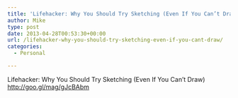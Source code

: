 ```yaml
---
title: 'Lifehacker: Why You Should Try Sketching (Even If You Can’t Draw)'
author: Mike
type: post
date: 2013-04-28T00:53:30+00:00
url: /lifehacker-why-you-should-try-sketching-even-if-you-cant-draw/
categories:
  - Personal

---
```

Lifehacker: Why You Should Try Sketching (Even If You Can&#8217;t Draw) <http://goo.gl/mag/gJcBAbm>